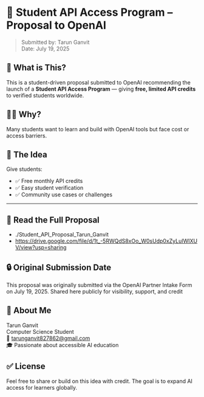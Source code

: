 # 📘 Student API Access Program – Proposal to OpenAI

> Submitted by: Tarun Ganvit  
> Date: July 19, 2025

## 🎯 What is This?

This is a student-driven proposal submitted to OpenAI recommending the launch of a **Student API Access Program** — giving **free, limited API credits** to verified students worldwide.

## 👩‍💻 Why?

Many students want to learn and build with OpenAI tools but face cost or access barriers.

## 🎁 The Idea

Give students:
- ✅ Free monthly API credits
- ✅ Easy student verification
- ✅ Community use cases or challenges

---

## 📎 Read the Full Proposal

- ./Student_API_Proposal_Tarun_Ganvit
- https://drive.google.com/file/d/1t_-5RWQdS8xOo_W0sUdp0xZyLuIWIXUV/view?usp=sharing

## 🔒 Original Submission Date

This proposal was originally submitted via the OpenAI Partner Intake Form on July 19, 2025. Shared here publicly for visibility, support, and credit

## 🙋 About Me

Tarun Ganvit  
Computer Science Student  
📧 tarunganvit827862@gmail.com  
🎓 Passionate about accessible AI education


## ✅ License

Feel free to share or build on this idea with credit. The goal is to expand AI access for learners globally.
